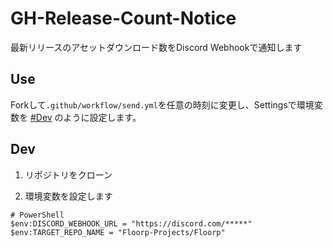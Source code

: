 # GH-Release-Count-Notice

最新リリースのアセットダウンロード数をDiscord Webhookで通知します

## Use

Forkして`.github/workflow/send.yml`を任意の時刻に変更し、Settingsで環境変数を [#Dev](#dev) のように設定します。

##  Dev

1. リポジトリをクローン

2. 環境変数を設定します

```shell
# PowerShell
$env:DISCORD_WEBHOOK_URL = "https://discord.com/*****"
$env:TARGET_REPO_NAME = "Floorp-Projects/Floorp"
```